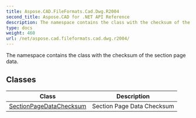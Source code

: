 ```yaml
---
title: Aspose.CAD.FileFormats.Cad.Dwg.R2004
second_title: Aspose.CAD for .NET API Reference
description: The namespace contains the class with the checksum of the section page data
type: docs
weight: 460
url: /net/aspose.cad.fileformats.cad.dwg.r2004/
---
```

The namespace contains the class with the checksum of the section page data.

## Classes

| Class | Description |
| --- | --- |
| [SectionPageDataChecksum](./sectionpagedatachecksum/) | Section Page Data Checksum |


